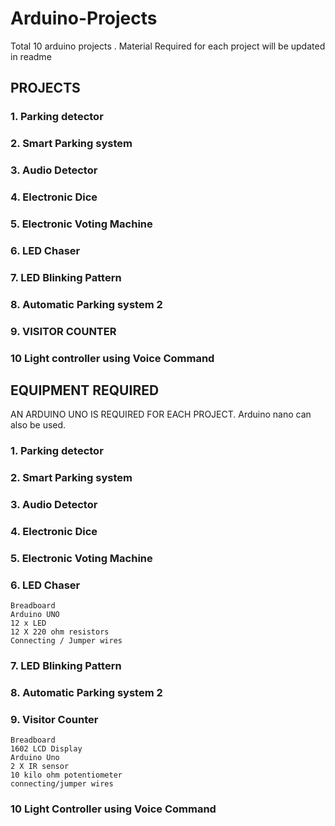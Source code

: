 # Arduino-Projects

Total 10 arduino projects . Material Required for each project will be updated in readme

## PROJECTS

### 1. Parking detector 

### 2. Smart Parking system

### 3. Audio Detector

### 4. Electronic Dice

### 5. Electronic Voting Machine

### 6. LED Chaser

### 7. LED Blinking Pattern

### 8. Automatic Parking system 2

### 9. VISITOR COUNTER

### 10 Light controller using Voice Command

## EQUIPMENT REQUIRED
AN ARDUINO UNO IS REQUIRED FOR EACH PROJECT. Arduino nano can also be used.

### 1. Parking detector 

### 2. Smart Parking system

### 3. Audio Detector

### 4. Electronic Dice

### 5. Electronic Voting Machine

### 6. LED Chaser
    Breadboard
    Arduino UNO
    12 x LED
    12 X 220 ohm resistors
    Connecting / Jumper wires

### 7. LED Blinking Pattern

### 8. Automatic Parking system 2

### 9. Visitor Counter
    Breadboard
    1602 LCD Display
    Arduino Uno
    2 X IR sensor
    10 kilo ohm potentiometer
    connecting/jumper wires

### 10 Light Controller using Voice Command
